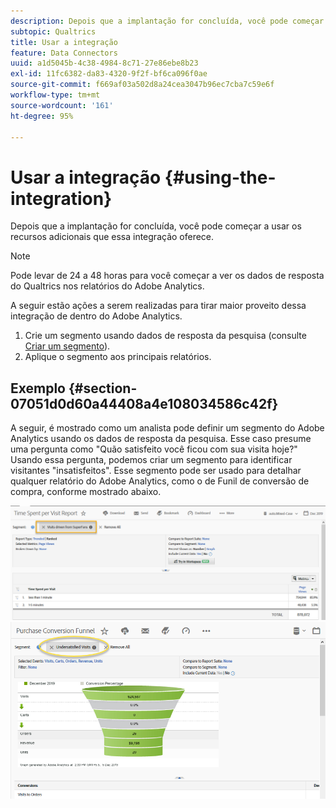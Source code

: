 ```yaml
---
description: Depois que a implantação for concluída, você pode começar a usar os recursos adicionais que essa integração oferece.
subtopic: Qualtrics
title: Usar a integração
feature: Data Connectors
uuid: a1d5045b-4c38-4984-8c71-27e86ebe8b23
exl-id: 11fc6382-da83-4320-9f2f-bf6ca096f0ae
source-git-commit: f669af03a502d8a24cea3047b96ec7cba7c59e6f
workflow-type: tm+mt
source-wordcount: '161'
ht-degree: 95%

---
```


# Usar a integração {#using-the-integration}

Depois que a implantação for concluída, você pode começar a usar os recursos adicionais que essa integração oferece.

>[!NOTE]
>
>Pode levar de 24 a 48 horas para você começar a ver os dados de resposta do Qualtrics nos relatórios do Adobe Analytics.

A seguir estão ações a serem realizadas para tirar maior proveito dessa integração de dentro do Adobe Analytics.

1. Crie um segmento usando dados de resposta da pesquisa (consulte [Criar um segmento](https://experienceleague.adobe.com/docs/analytics/components/segmentation/seg-home.html)).
1. Aplique o segmento aos principais relatórios.

## Exemplo {#section-07051d0d60a44408a4e108034586c42f}

A seguir, é mostrado como um analista pode definir um segmento do Adobe Analytics usando os dados de resposta da pesquisa. Esse caso presume uma pergunta como &quot;Quão satisfeito você ficou com sua visita hoje?&quot; Usando essa pergunta, podemos criar um segmento para identificar visitantes &quot;insatisfeitos&quot;. Esse segmento pode ser usado para detalhar qualquer relatório do Adobe Analytics, como o de Funil de conversão de compra, conforme mostrado abaixo.

![](assets/using-1.png) ![](assets/using-2.png)
